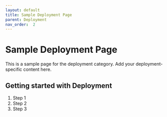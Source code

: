 ```yaml
---
layout: default
title: Sample Deployment Page
parent: Deployment
nav_order:  2
---
```


# Sample Deployment Page

This is a sample page for the deployment category. Add your deployment-specific content here.

## Getting started with Deployment

1. Step 1
2. Step 2
3. Step 3

